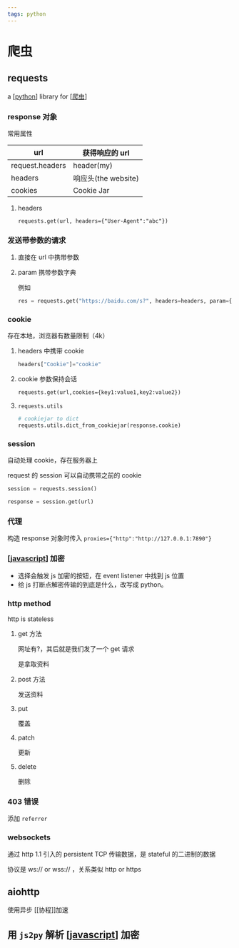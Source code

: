 ```yaml
---
tags: python
---
```


# 爬虫

## requests

a [[python]] library for [[爬虫]]

### response 对象

常用属性

| url             | 获得响应的 url      |
| --------------- | ------------------- |
| request.headers | header(my)          |
| headers         | 响应头(the website) |
| cookies         | Cookie Jar          |

1. headers

   `requests.get(url, headers={"User-Agent":"abc"})`

### 发送带参数的请求

1. 直接在 url 中携带参数

2. param 携带参数字典

   例如

   ```python
   res = requests.get("https://baidu.com/s?", headers=headers, param={"wd": "abc"})
   ```

### cookie

存在本地，浏览器有数量限制（4k）

1. headers 中携带 cookie

   ```python
   headers["Cookie"]="cookie"
   ```

2. cookie 参数保持会话

   `requests.get(url,cookies={key1:value1,key2:value2})`

3. `requests.utils`

   ```python
   # cookiejar to dict
   requests.utils.dict_from_cookiejar(response.cookie)

   ```

### session

自动处理 cookie，存在服务器上

request 的 session 可以自动携带之前的 cookie

```python
session = requests.session()

response = session.get(url)
```

### 代理

构造 response 对象时传入 `proxies={"http":"http://127.0.0.1:7890"}`

### [[javascript]] 加密

- 选择会触发 js 加密的按钮，在 event listener 中找到 js 位置
- 给 js 打断点解密传输的到底是什么，改写成 python。

### http method

http is stateless

1. get 方法

   网址有?，其后就是我们发了一个 get 请求

   是拿取资料

2. post 方法

   发送资料

3. put

   覆盖

4. patch

   更新

5. delete

   删除

### 403 错误

添加 `referrer`

### websockets

通过 http 1.1 引入的 persistent TCP 传输数据，是 stateful 的二进制的数据

协议是 ws:// or wss:// ，关系类似 http or https

## aiohttp

使用异步 [[协程]]加速

## 用 `js2py` 解析 [[javascript]] 加密

[//begin]: # "Autogenerated link references for markdown compatibility"
[python]: ../python.md "python"
[爬虫]: 爬虫.md "爬虫"
[javascript]: ../../javascript/javascript.md "javascript"
[//end]: # "Autogenerated link references"
